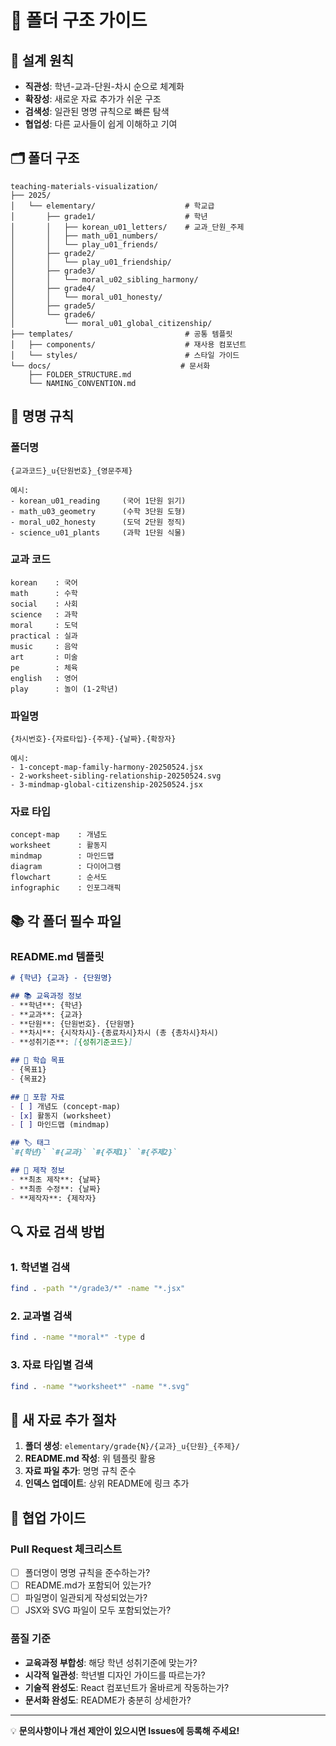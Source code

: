 # 📁 폴더 구조 가이드

## 🎯 설계 원칙
- **직관성**: 학년-교과-단원-차시 순으로 체계화
- **확장성**: 새로운 자료 추가가 쉬운 구조
- **검색성**: 일관된 명명 규칙으로 빠른 탐색
- **협업성**: 다른 교사들이 쉽게 이해하고 기여

## 🗂️ 폴더 구조

```
teaching-materials-visualization/
├── 2025/
│   └── elementary/                    # 학교급
│       ├── grade1/                    # 학년
│       │   ├── korean_u01_letters/    # 교과_단원_주제
│       │   ├── math_u01_numbers/
│       │   └── play_u01_friends/
│       ├── grade2/
│       │   └── play_u01_friendship/
│       ├── grade3/
│       │   └── moral_u02_sibling_harmony/
│       ├── grade4/
│       │   └── moral_u01_honesty/
│       ├── grade5/
│       └── grade6/
│           └── moral_u01_global_citizenship/
├── templates/                         # 공통 템플릿
│   ├── components/                    # 재사용 컴포넌트
│   └── styles/                        # 스타일 가이드
└── docs/                             # 문서화
    ├── FOLDER_STRUCTURE.md
    └── NAMING_CONVENTION.md
```

## 📝 명명 규칙

### 폴더명
```
{교과코드}_u{단원번호}_{영문주제}

예시:
- korean_u01_reading     (국어 1단원 읽기)
- math_u03_geometry      (수학 3단원 도형)
- moral_u02_honesty      (도덕 2단원 정직)
- science_u01_plants     (과학 1단원 식물)
```

### 교과 코드
```
korean    : 국어
math      : 수학
social    : 사회  
science   : 과학
moral     : 도덕
practical : 실과
music     : 음악
art       : 미술
pe        : 체육
english   : 영어
play      : 놀이 (1-2학년)
```

### 파일명
```
{차시번호}-{자료타입}-{주제}-{날짜}.{확장자}

예시:
- 1-concept-map-family-harmony-20250524.jsx
- 2-worksheet-sibling-relationship-20250524.svg
- 3-mindmap-global-citizenship-20250524.jsx
```

### 자료 타입
```
concept-map    : 개념도
worksheet      : 활동지
mindmap        : 마인드맵
diagram        : 다이어그램
flowchart      : 순서도
infographic    : 인포그래픽
```

## 📚 각 폴더 필수 파일

### README.md 템플릿
```markdown
# {학년} {교과} - {단원명}

## 📚 교육과정 정보
- **학년**: {학년}
- **교과**: {교과}
- **단원**: {단원번호}. {단원명}
- **차시**: {시작차시}-{종료차시}차시 (총 {총차시}차시)
- **성취기준**: [{성취기준코드}]

## 🎯 학습 목표
- {목표1}
- {목표2}

## 📁 포함 자료
- [ ] 개념도 (concept-map)
- [x] 활동지 (worksheet)
- [ ] 마인드맵 (mindmap)

## 🏷️ 태그
`#{학년}` `#{교과}` `#{주제1}` `#{주제2}`

## 📅 제작 정보
- **최초 제작**: {날짜}
- **최종 수정**: {날짜}
- **제작자**: {제작자}
```

## 🔍 자료 검색 방법

### 1. 학년별 검색
```bash
find . -path "*/grade3/*" -name "*.jsx"
```

### 2. 교과별 검색
```bash
find . -name "*moral*" -type d
```

### 3. 자료 타입별 검색
```bash
find . -name "*worksheet*" -name "*.svg"
```

## 🚀 새 자료 추가 절차

1. **폴더 생성**: `elementary/grade{N}/{교과}_u{단원}_{주제}/`
2. **README.md 작성**: 위 템플릿 활용
3. **자료 파일 추가**: 명명 규칙 준수
4. **인덱스 업데이트**: 상위 README에 링크 추가

## 🤝 협업 가이드

### Pull Request 체크리스트
- [ ] 폴더명이 명명 규칙을 준수하는가?
- [ ] README.md가 포함되어 있는가?
- [ ] 파일명이 일관되게 작성되었는가?
- [ ] JSX와 SVG 파일이 모두 포함되었는가?

### 품질 기준
- **교육과정 부합성**: 해당 학년 성취기준에 맞는가?
- **시각적 일관성**: 학년별 디자인 가이드를 따르는가?
- **기술적 완성도**: React 컴포넌트가 올바르게 작동하는가?
- **문서화 완성도**: README가 충분히 상세한가?

---

💡 **문의사항이나 개선 제안이 있으시면 Issues에 등록해 주세요!**
